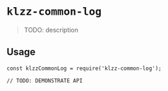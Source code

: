 # `klzz-common-log`

> TODO: description

## Usage

```
const klzzCommonLog = require('klzz-common-log');

// TODO: DEMONSTRATE API
```
